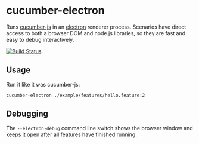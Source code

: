# cucumber-electron 

Runs [cucumber-js](https://github.com/cucumber/cucumber-js) in an [electron](https://github.com/electron/electron) renderer process. Scenarios have direct access to both a browser DOM and node.js libraries, so they are fast and easy to debug interactively.

[![Build Status](https://travis-ci.org/featurist/cucumber-electron.svg?branch=master)](https://travis-ci.org/featurist/cucumber-electron)

## Usage

Run it like it was cucumber-js:
```
cucumber-electron ./example/features/hello.feature:2
```

## Debugging

The `--electron-debug` command line switch shows the browser window and keeps
it open after all features have finished running.
